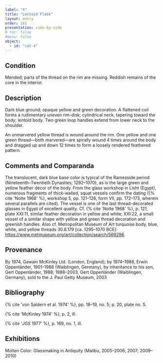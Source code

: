 ```yaml
---
label: "4"
title: "Lentoid Flask"
layout: entry
order: 161
presentation: side-by-side
# toc: false
#menu: false 
object:
  - id: "cat-4"
---
```


## Condition

Mended; parts of the thread on the rim are missing. Reddish remains of the core in the interior.

## Description

Dark blue ground; opaque yellow and green decoration. A flattened coil forms a rudimentary uneven rim-disk; cylindrical neck, tapering toward the body; lentoid body. Two green loop handles extend from lower neck to the shoulder.

An unmarvered yellow thread is wound around the rim. One yellow and one green thread—both marvered—are spirally wound 4 times around the body and dragged up and down 12 times to form a loosely rendered feathered pattern.

## Comments and Comparanda

The translucent, dark blue base color is typical of the Ramesside period (Nineteenth–Twentieth Dynasties; 1292–1070), as is the large green and yellow feather décor of the body. From the glass workshop in Lisht (Egypt), numerous fragments of thick-walled, squat vessels confirm the dating ({% cite 'Nolte 1968' %}, workshop 5, pp. 121–126, form VII, pp. 172–173, wherein several parallels are cited). The vessel is one of the last thread-decorated glasses in Egypt of excellent quality. Cf. {% cite 'Nolte 1968' %}, p. 121, plate XXI:11, similar feather decoration in yellow and white; XXI:22, a small vessel of a similar shape with yellow and green thread decoration and greenish handles. Also cf. Metropolitan Museum of Art turquoise body, blue, white, and yellow threads 30.8.179 [ca. 1295–1070 BCE]: https://www.metmuseum.org/art/collection/search/569296.

## Provenance

By 1974, Gawain McKinley Ltd. (London, England); by 1974–1988, Erwin Oppenländer, 1901–1988 (Waiblingen, Germany), by inheritance to his son, Gert Oppenländer, 1988; 1988–2003, Gert Oppenländer (Waiblingen, Germany), sold to the J. Paul Getty Museum, 2003

## Bibliography

{% cite 'von Saldern et al. 1974' %}, pp. 18–19, no. 5; p. 20, plate no. 5.

{% cite 'McKinley 1974' %}, p. 2, ill.

{% cite '*JGS* 1977' %}, p. 169, no. 1, ill.

## Exhibitions

Molten Color: Glassmaking in Antiquity (Malibu, 2005–2006; 2007; 2009–2010)
